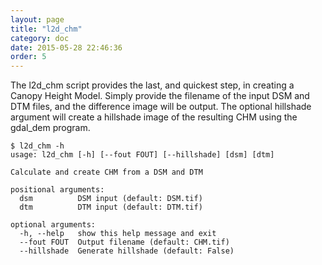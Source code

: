 ```yaml
---
layout: page
title: "l2d_chm"
category: doc
date: 2015-05-28 22:46:36
order: 5
---
```


The l2d_chm script provides the last, and quickest step, in creating a Canopy Height Model. Simply provide the filename of the input DSM and DTM files, and the difference image will be output. The optional hillshade argument will create a hillshade image of the resulting CHM using the gdal_dem program.

~~~
$ l2d_chm -h
usage: l2d_chm [-h] [--fout FOUT] [--hillshade] [dsm] [dtm]

Calculate and create CHM from a DSM and DTM

positional arguments:
  dsm          DSM input (default: DSM.tif)
  dtm          DTM input (default: DTM.tif)

optional arguments:
  -h, --help   show this help message and exit
  --fout FOUT  Output filename (default: CHM.tif)
  --hillshade  Generate hillshade (default: False)
~~~

